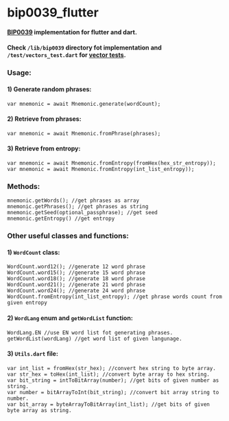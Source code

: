 # bip0039_flutter

#### [BIP0039](https://github.com/bitcoin/bips/blob/master/bip-0039.mediawiki) implementation for flutter and dart.

#### Check `/lib/bip0039` directory fot implementation and `/test/vectors_test.dart` for [vector tests](https://github.com/trezor/python-mnemonic/blob/master/vectors.json).

### Usage:

#### 1) Generate random phrases:

```
var mnemonic = await Mnemonic.generate(wordCount);
```

#### 2) Retrieve from phrases:

```
var mnemonic = await Mnemonic.fromPhrase(phrases);
```

#### 3) Retrieve from entropy:

```
var mnemonic = await Mnemonic.fromEntropy(fromHex(hex_str_entropy));
var mnemonic = await Mnemonic.fromEntropy(int_list_entropy));
```

### Methods:

```
mnemonic.getWords(); //get phrases as array
mnemonic.getPhrases(); //get phrases as string
mnemonic.getSeed(optional_passphrase); //get seed
mnemonic.getEntropy() //get entropy 

```

### Other useful classes and functions:

#### 1) `WordCount` class:

```
WordCount.word12(); //generate 12 word phrase
WordCount.word15(); //generate 15 word phrase
WordCount.word18(); //generate 18 word phrase
WordCount.word21(); //generate 21 word phrase
WordCount.word24(); //generate 24 word phrase
WordCount.fromEntropy(int_list_entropy); //get phrase words count from given entropy
```

#### 2) `WordLang` enum and `getWordList` function:

```
WordLang.EN //use EN word list fot generating phrases.
getWordList(wordLang) //get word list of given langunage.
```

#### 3) `Utils.dart` file:

```
var int_list = fromHex(str_hex); //convert hex string to byte array.
var str_hex = toHex(int_list); //convert byte array to hex string.
var bit_string = intToBitArray(number); //get bits of given number as string.
var number = bitArrayToInt(bit_string); //convert bit array string to number.
var bit_array = byteArrayToBitArray(int_list); //get bits of given byte array as string.
```
